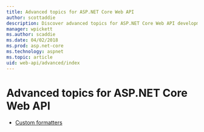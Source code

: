 ```yaml
---
title: Advanced topics for ASP.NET Core Web API
author: scottaddie
description: Discover advanced topics for ASP.NET Core Web API development.
manager: wpickett
ms.author: scaddie
ms.date: 04/02/2018
ms.prod: asp.net-core
ms.technology: aspnet
ms.topic: article
uid: web-api/advanced/index
---
```


# Advanced topics for ASP.NET Core Web API

* [Custom formatters](xref:web-api/advanced/custom-formatters)